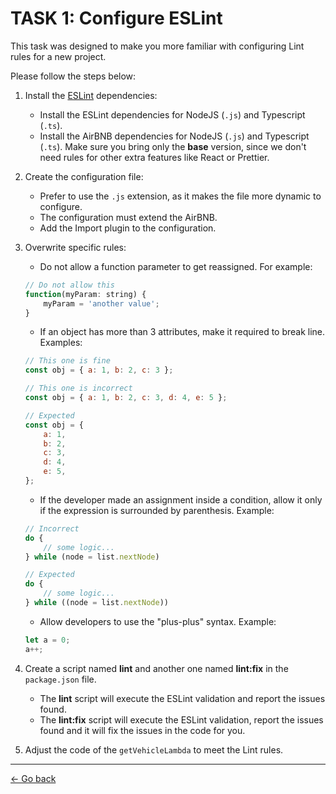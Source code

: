 # TASK 1: Configure ESLint

This task was designed to make you more familiar with configuring Lint rules for a new project.

Please follow the steps below:

1. Install the [ESLint](https://eslint.org/) dependencies:
    - Install the ESLint dependencies for NodeJS (`.js`) and Typescript (`.ts`).
    - Install the AirBNB dependencies for NodeJS (`.js`) and Typescript (`.ts`). Make sure you bring only the **base** version, since we don't need rules for other extra features like React or Prettier.
2. Create the configuration file:
    - Prefer to use the `.js` extension, as it makes the file more dynamic to configure.
    - The configuration must extend the AirBNB.
    - Add the Import plugin to the configuration.
3. Overwrite specific rules:
    * Do not allow a function parameter to get reassigned. For example:
    ```javascript
    // Do not allow this
    function(myParam: string) {
        myParam = 'another value';
    }
    ```
    * If an object has more than 3 attributes, make it required to break line. Examples:
    ```javascript
    // This one is fine
    const obj = { a: 1, b: 2, c: 3 };

    // This one is incorrect
    const obj = { a: 1, b: 2, c: 3, d: 4, e: 5 };

    // Expected
    const obj = {
        a: 1,
        b: 2,
        c: 3,
        d: 4,
        e: 5,
    };
    ```
    * If the developer made an assignment inside a condition, allow it only if the expression is surrounded by parenthesis. Example:
    ```javascript
    // Incorrect
    do {
        // some logic...
    } while (node = list.nextNode)

    // Expected
    do {
        // some logic...
    } while ((node = list.nextNode))
    ```
    * Allow developers to use the "plus-plus" syntax. Example:
    ```javascript
    let a = 0;
    a++;
    ```

4. Create a script named **lint** and another one named **lint:fix** in the `package.json` file.
    - The **lint** script will execute the ESLint validation and report the issues found.
    - The **lint:fix** script will execute the ESLint validation, report the issues found and it will fix the issues in the code for you.
5. Adjust the code of the `getVehicleLambda` to meet the Lint rules.

---

[<- Go back](../../README.md)
